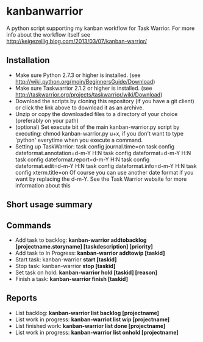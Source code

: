 kanbanwarrior
=============

A python script supporting my kanban workflow for Task Warrior.
For more info about the workflow itself see http://keigezellig.blog.com/2013/03/07/kanban-warrior/

Installation
------------
- Make sure Python 2.7.3 or higher is installed. (see http://wiki.python.org/moin/BeginnersGuide/Download)
- Make sure Taskwarrior 2.1.2 or higher is installed. (see http://taskwarrior.org/projects/taskwarrior/wiki/Download)
- Download the scripts by cloning this repository (if you have a git client) or click the link above to download it as an archive.
- Unzip or copy the downloaded files to a directory of your choice (preferably on your path)
- (optional) Set execute bit of the main kanban-warrior.py script by executing: chmod kanban-warrior.py u+x, if you don't want to type 'python' everytime when you
  execute a command.
- Setting up TaskWarrior:
  task config journal.time=on
  task config dateformat.annotation=d-m-Y H:N
  task config dateformat=d-m-Y H:N	
  task config dateformat.report=d-m-Y H:N
  task config dateformat.edit=d-m-Y H:N
  task config dateformat.info=d-m-Y H:N
  task config xterm.title=on
  Of course you can use another date format if you want by replacing the d-m-Y. See the Task Warrior website for more information about this

  

Short usage summary
-------------------

Commands
--------
- Add task to backlog: <b>kanban-warrior addtobacklog [projectname.storyname] [taskdescription] [priority]</b>
- Add task to In Progress: <b>kanban-warrior addtowip [taskid]</b>
- Start task: kanban-warrior <b>start [taskid]</b>
- Stop task: kanban-warrior <b>stop [taskid]</b>
- Set task on hold: <b>kanban-warrior hold [taskid] [reason]</b>
- Finish a task: <b>kanban-warrior finish [taskid]</b>

Reports
--------
- List backlog</b>: <b>kanban-warrior list backlog [projectname]</b> 
- List work in progress</b>: <b>kanban-warriot list wip [projectname]</b>
- List finished work</b>: <b>kanban-warrior list done [projectname]</b> 
- List work in progress</b>: <b>kanban-warrior list onhold [projectname]</b> 


